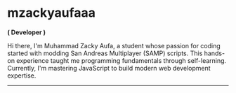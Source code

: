 # mzackyaufaaa

**( Developer )**

Hi there, I'm Muhammad Zacky Aufa, a student whose passion for coding started with modding San Andreas Multiplayer (SAMP) scripts. This hands-on experience taught me programming fundamentals through self-learning. Currently, I'm mastering JavaScript to build modern web development expertise.


___